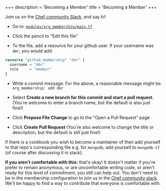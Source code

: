 +++
description = 'Becoming a Member'
title = 'Becoming a Member'
+++

Join us on the [Chef community Slack](https://chefcommunity.slack.com/messages/sous-chefs/), and say hi!

- Go to: [`modules/org_membership/main.tf`](https://github.com/sous-chefs/terraform-github-org/blob/main/modules/org_membership/main.tf)

- Click the pencil to "Edit this file"

- To the file, add a resource for your github user. If your username was `dmr`, you would add:

```tf
resource "github_membership" "dmr" {
  username = "dmr"
  role     = "member"
}
```

- Write a commit message. For the above, a reasonable message might be `org_membership: add dmr`

- Select **Create a new branch for this commit and start a pull request**. (You're welcome to enter a branch name, but the default is also just fine!)

- Click **Propose File Change** to go to the "Open a Pull Request" page

- Click **Create Pull Request** (You're also welcome to change the title or description, but the default is still just fine!)

If there is a cookbook you wish to become a maintainer of then add yourself to that repo's corresponding file e.g. for `mongodb`, add yourself to `mongodb.tf` (of course after discussing it in slack).

**If you aren't comfortable with this:** that's okay! It doesn't matter if you're prefer to remain anonymous, or are uncomfortable writing code, or aren't ready for this level of commitment, you still can help out. You don't need to be in the membership configuration to join us in the [Chef community slack](https://chefcommunity.slack.com/messages/sous-chefs/). We'll be happy to find a way to contribute that everyone is comfortable with.

